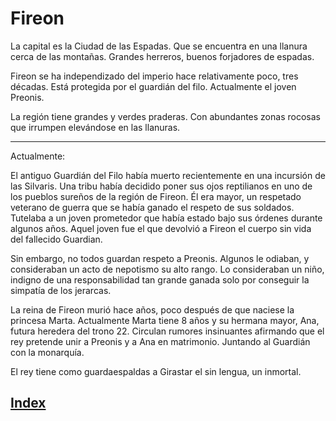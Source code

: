 # Fireon

La capital es la Ciudad de las Espadas. Que se encuentra en una llanura cerca de las montañas.
Grandes herreros, buenos forjadores de espadas.

Fireon se ha independizado del imperio hace relativamente poco, tres décadas. Está protegida por el guardián del filo. Actualmente el joven Preonis.

La región tiene grandes y verdes praderas. Con abundantes zonas rocosas que irrumpen elevándose en las llanuras.

---

Actualmente:

El antiguo Guardián del Filo había muerto recientemente en una incursión de las Silvaris. Una tribu había decidido poner sus ojos reptilianos en uno de los pueblos sureños de la región de Fireon. Él era mayor, un respetado veterano de guerra que se había ganado el respeto de sus soldados. Tutelaba a un joven prometedor que había estado bajo sus órdenes durante algunos años. Aquel joven fue el que devolvió a Fireon el cuerpo sin vida del fallecido Guardian.

Sin embargo, no todos guardan respeto a Preonis. Algunos le odiaban, y consideraban un acto de nepotismo su alto rango. Lo consideraban un niño, indigno de una responsabilidad tan grande ganada solo por conseguir la simpatía de los jerarcas.

La reina de Fireon murió hace años, poco después de que naciese la princesa Marta.
Actualmente Marta tiene 8 años y su hermana mayor, Ana, futura heredera del trono 22.
Circulan rumores insinuantes afirmando que el rey pretende unir a Preonis y a Ana en matrimonio. Juntando al Guardián con la monarquía.

El rey tiene como guardaespaldas a Girastar el sin lengua, un inmortal.

## [Index](../README.md)